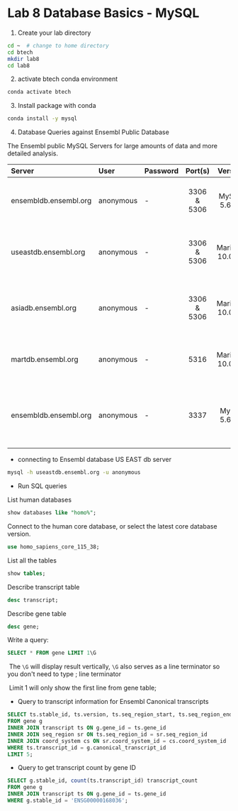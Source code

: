 # Lab 8 Database Basics - MySQL

1. Create your lab directory

```sh
cd ~  # change to home directory
cd btech 
mkdir lab8
cd lab8
```

2. activate btech conda environment

```sh
conda activate btech
```

3. Install package with conda

```sh
conda install -y mysql
```



4. Database Queries against Ensembl Public Database

The Ensembl public MySQL Servers for large amounts of data and more detailed analysis. 

| Server                | User      | Password |   Port(s)   |     Version     | Notes                                                     |
| :-------------------- | :-------- | :------- | :---------: | :-------------: | :-------------------------------------------------------- |
| ensembldb.ensembl.org | anonymous | -        | 3306 & 5306 |  MySQL 5.6.33   | From Ensembl **48** onwards only                          |
| useastdb.ensembl.org  | anonymous | -        | 3306 & 5306 | MariaDB 10.0.30 | **Current** and **previous** Ensembl version only         |
| asiadb.ensembl.org    | anonymous | -        | 3306 & 5306 | MariaDB 10.0.30 | **Current** and **previous** Ensembl version only         |
| martdb.ensembl.org    | anonymous | -        |    5316     | MariaDB 10.0.30 | From Ensembl **48** onwards only                          |
| ensembldb.ensembl.org | anonymous | -        |    3337     |  MySQl 5.6.33   | Databases for **archive GRCh37** - **release 79 onwards** |



- connecting to Ensembl database US EAST db server

```sh
mysql -h useastdb.ensembl.org -u anonymous 
```

- Run SQL queries

List human databases

```sql
show databases like "homo%";
```

Connect to the human core database, or select the latest core database version. 

```sql
use homo_sapiens_core_115_38;
```

List all the tables

```sql
show tables;
```

Describe transcript table

```sql
desc transcript;
```

Describe gene table

```sql
desc gene;
```



Write a query:

```sql
SELECT * FROM gene LIMIT 1\G
```

​	The `\G` will display result vertically, `\G` also serves as a line terminator so you don't need to type ; line terminator

​	Limit 1 will only show the first line from gene table;



- Query to transcript information for Ensembl Canonical transcripts

```sql
SELECT ts.stable_id, ts.version, ts.seq_region_start, ts.seq_region_end, ts.seq_region_strand, sr.name
FROM gene g
INNER JOIN transcript ts ON g.gene_id = ts.gene_id
INNER JOIN seq_region sr ON ts.seq_region_id = sr.seq_region_id
INNER JOIN coord_system cs ON sr.coord_system_id = cs.coord_system_id
WHERE ts.transcript_id = g.canonical_transcript_id
LIMIT 5;
```



- Query to get transcript count by gene ID

```sql
SELECT g.stable_id, count(ts.transcript_id) transcript_count 
FROM gene g
INNER JOIN transcript ts ON g.gene_id = ts.gene_id
WHERE g.stable_id = 'ENSG00000168036';
```